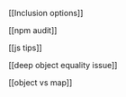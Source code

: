 


[[Inclusion options]]

[[npm audit]]

[[js tips]]

[[deep object equality issue]]

[[object vs map]]
